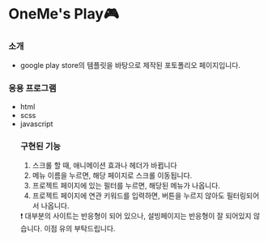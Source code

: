 <h1>OneMe's Play🎮</h1>
<h3>소개</h3>
<ul>
  <li>google play store의 템플릿을 바탕으로 제작된 포토폴리오 페이지입니다.</li>
</ul>
<h3>응용 프로그램</h3>
<ul>
<li>html</li>
<li>scss</li>
<li>javascript</li>
<h3> 구현된 기능</h3>
<ol>
  <li>스크롤 할 때, 애니메이션 효과나 헤더가 바뀝니다</li>
  <li>메뉴 이름을 누르면, 해당 페이지로 스크롤 이동됩니다.</li>
  <li>프로젝트 페이지에 있는 필터를 누르면, 해당된 메뉴가 나옵니다.</li>
  <li>프로젝트 페이지에 연관 키워드를 입력하면, 버튼을 누르지 않아도 필터링되어서 나옵니다.</li>
</ol>
❗ 대부분의 사이트는 반응형이 되어 있으나, 설빙페이지는 반응형이 잘 되어있지 않습니다. 이점 유의 부탁드립니다.
